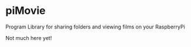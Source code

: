 # piMovie
Program Library for sharing folders and viewing films on your RaspberryPi

Not much here yet!
